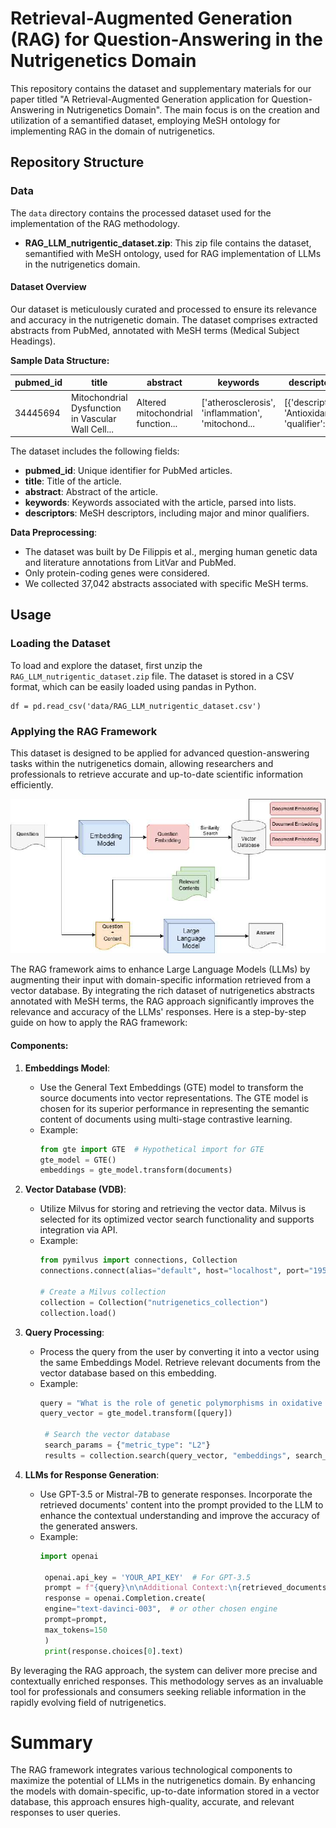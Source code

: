 # Retrieval-Augmented Generation (RAG) for Question-Answering in the Nutrigenetics Domain

This repository contains the dataset and supplementary materials for our paper titled "A Retrieval-Augmented Generation application for Question-Answering in Nutrigenetics Domain". The main focus is on the creation and utilization of a semantified dataset, employing MeSH ontology for implementing RAG in the domain of nutrigenetics.

## Repository Structure

### Data
The `data` directory contains the processed dataset used for the implementation of the RAG methodology.

- **RAG_LLM_nutrigentic_dataset.zip**: This zip file contains the dataset, semantified with MeSH ontology, used for RAG implementation of LLMs in the nutrigenetics domain.

#### Dataset Overview
Our dataset is meticulously curated and processed to ensure its relevance and accuracy in the nutrigenetic domain. The dataset comprises extracted abstracts from PubMed, annotated with MeSH terms (Medical Subject Headings).

**Sample Data Structure:**

| pubmed_id | title     | abstract | keywords | descriptors |
|-----------|-----------|----------|----------|-------------|
| 34445694  | Mitochondrial Dysfunction in Vascular Wall Cell... | Altered mitochondrial function... | ['atherosclerosis', 'inflammation', 'mitochond... | [{'descriptor': 'Antioxidants', 'qualifier': '...  |

The dataset includes the following fields:
- **pubmed_id**: Unique identifier for PubMed articles.
- **title**: Title of the article.
- **abstract**: Abstract of the article.
- **keywords**: Keywords associated with the article, parsed into lists.
- **descriptors**: MeSH descriptors, including major and minor qualifiers.

**Data Preprocessing**:
- The dataset was built by De Filippis et al., merging human genetic data and literature annotations from LitVar and PubMed.
- Only protein-coding genes were considered.
- We collected 37,042 abstracts associated with specific MeSH terms.


## Usage
### Loading the Dataset
To load and explore the dataset, first unzip the `RAG_LLM_nutrigentic_dataset.zip` file. The dataset is stored in a CSV format, which can be easily loaded using pandas in Python.

```
df = pd.read_csv('data/RAG_LLM_nutrigentic_dataset.csv')
```


### Applying the RAG Framework
This dataset is designed to be applied for advanced question-answering tasks within the nutrigenetics domain, allowing researchers and professionals to retrieve accurate and up-to-date scientific information efficiently.

![Workflow](imgs/rag-framework.png "Diagram showing the RAG Framework")

The RAG framework aims to enhance Large Language Models (LLMs) by augmenting their input with domain-specific information retrieved from a vector database. By integrating the rich dataset of nutrigenetics abstracts annotated with MeSH terms, the RAG approach significantly improves the relevance and accuracy of the LLMs' responses. Here is a step-by-step guide on how to apply the RAG framework:

#### Components:
1. **Embeddings Model**:
   - Use the General Text Embeddings (GTE) model to transform the source documents into vector representations. The GTE model is chosen for its superior performance in representing the semantic content of documents using multi-stage contrastive learning.
   - Example:
     ```python
     from gte import GTE  # Hypothetical import for GTE
     gte_model = GTE()
     embeddings = gte_model.transform(documents)
       ```

2. **Vector Database (VDB)**:
   - Utilize Milvus for storing and retrieving the vector data. Milvus is selected for its optimized vector search functionality and supports integration via API.
   - Example:
     ```python
     from pymilvus import connections, Collection
     connections.connect(alias="default", host="localhost", port="19530")

     # Create a Milvus collection
     collection = Collection("nutrigenetics_collection")
     collection.load()
     ```

3. **Query Processing**:
   - Process the query from the user by converting it into a vector using the same Embeddings Model. Retrieve relevant documents from the vector database based on this embedding.
   - Example:
     ```python
     query = "What is the role of genetic polymorphisms in oxidative stress?"
     query_vector = gte_model.transform([query])

      # Search the vector database
      search_params = {"metric_type": "L2"}
      results = collection.search(query_vector, "embeddings", search_params)
      ```

4. **LLMs for Response Generation**:
   - Use GPT-3.5 or Mistral-7B to generate responses. Incorporate the retrieved documents' content into the prompt provided to the LLM to enhance the contextual understanding and improve the accuracy of the generated answers.
   - Example:
     ```python
     import openai

      openai.api_key = 'YOUR_API_KEY'  # For GPT-3.5
      prompt = f"{query}\n\nAdditional Context:\n{retrieved_documents_content}"
      response = openai.Completion.create(
      engine="text-davinci-003",  # or other chosen engine
      prompt=prompt,
      max_tokens=150
      )
      print(response.choices[0].text)
      ```

By leveraging the RAG approach, the system can deliver more precise and contextually enriched responses. This methodology serves as an invaluable tool for professionals and consumers seeking reliable information in the rapidly evolving field of nutrigenetics.

# Summary
The RAG framework integrates various technological components to maximize the potential of LLMs in the nutrigenetics domain. By enhancing the models with domain-specific, up-to-date information stored in a vector database, this approach ensures high-quality, accurate, and relevant responses to user queries.